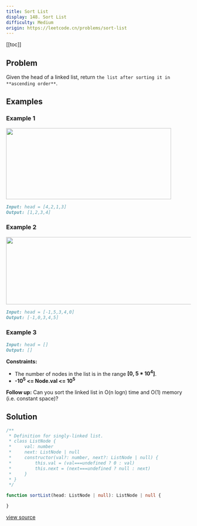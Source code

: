 ```yaml
---
title: Sort List
display: 148. Sort List
difficulty: Medium
origin: https://leetcode.cn/problems/sort-list
---
```


[[toc]]

## Problem

Given the head of a linked list, return `the list after sorting it in **ascending order**`.

## Examples

### Example 1

<img alt="" src="https://assets.leetcode.com/uploads/2020/09/14/sort_list_1.jpg" style="width: 450px; height: 194px;" />

```md
Input: head = [4,2,1,3]
Output: [1,2,3,4]
```

### Example 2

<img alt="" src="https://assets.leetcode.com/uploads/2020/09/14/sort_list_2.jpg" style="width: 550px; height: 184px;" />

```md
Input: head = [-1,5,3,4,0]
Output: [-1,0,3,4,5]
```

### Example 3

```md
Input: head = []
Output: []
```

**Constraints:**

- The number of nodes in the list is in the range **[0, 5 * 10<sup>4</sup>]**.
- **-10<sup>5</sup> <= Node.val <= 10<sup>5</sup>**

**Follow up:** Can you sort the linked list in O(n logn) time and O(1) memory (i.e. constant space)?

## Solution

```ts
/**
 * Definition for singly-linked list.
 * class ListNode {
 *     val: number
 *     next: ListNode | null
 *     constructor(val?: number, next?: ListNode | null) {
 *         this.val = (val===undefined ? 0 : val)
 *         this.next = (next===undefined ? null : next)
 *     }
 * }
 */

function sortList(head: ListNode | null): ListNode | null {

}
```

[view source](https://leetcode.cn/problems/sort-list)
